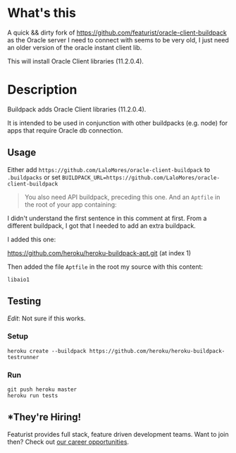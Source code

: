 # What's this

A quick && dirty fork of https://github.com/featurist/oracle-client-buildpack as the Oracle server I need to connect with
seems to be very old, I just need an older version of the oracle instant client lib.

This will install Oracle Client libraries (11.2.0.4).

# Description

Buildpack adds Oracle Client libraries (11.2.0.4).

It is intended to be used in conjunction with other buildpacks (e.g. node) for apps that require Oracle db connection.

## Usage

Either add `https://github.com/LaloMores/oracle-client-buildpack` to `.buildpacks` or set `BUILDPACK_URL=https://github.com/LaloMores/oracle-client-buildpack`

> You also need API buildpack, preceding this one. And an `Aptfile` in the root of your app containing:

I didn't understand the first sentence in this comment at first. From a different buildpack, I got that I needed to add an extra buildpack.

I added this one:

https://github.com/heroku/heroku-buildpack-apt.git (at index 1)

Then added the file `Aptfile` in the root my source with this content:

```
libaio1
```

## Testing

_Edit_: Not sure if this works.

### Setup

```
heroku create --buildpack https://github.com/heroku/heroku-buildpack-testrunner
```

### Run

```
git push heroku master
heroku run tests
```

## \*They're Hiring!

Featurist provides full stack, feature driven development teams. Want to join then? Check out [our career opportunities](https://www.featurist.co.uk/careers/).
